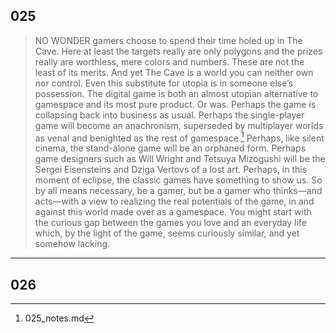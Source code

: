 ## 025
> NO WONDER  gamers choose to spend their time holed up in The Cave. Here at least the targets really are only polygons and the prizes really are worthless, mere colors and numbers. These are not the least of its merits. And yet The Cave is a world you can neither own nor control. Even this substitute for utopia is in someone else’s possession. The digital game is both an almost utopian alternative to gamespace and its most pure product. Or was. Perhaps the game is collapsing back into business as usual. Perhaps the single-player game will become an anachronism, superseded by multiplayer worlds as venal and benighted as the rest of gamespace.[^1] Perhaps, like silent cinema, the stand-alone game will be an orphaned form. Perhaps game designers such as Will Wright and Tetsuya Mizogushi will be the Sergei Eisensteins and Dziga Vertovs of a lost art. Perhaps, in this moment of eclipse, the classic games have something to show us. So by all means necessary, be a gamer, but be a gamer who thinks—and acts—with a view to realizing the real potentials of the game, in and against this world made over as a gamespace. You might start with the curious gap between the games you love and an everyday life which, by the light of the game, seems curiously similar, and yet somehow lacking.

[^1]: 025_notes.md

---

## 026

